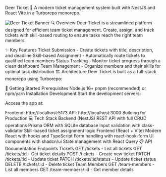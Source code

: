 Deer Ticket 🦌
A modern ticket management system built with NestJS and React Vite in a Turborepo monorepo.

<img alt="Deer Ticket Banner" src="https://via.placeholder.com/1200x300/F8F0E5/331D2C?text=Deer+Ticket">
🔍 Overview
Deer Ticket is a streamlined platform designed for efficient team ticket management. Create, assign, and track tickets with skill-based routing to ensure tasks reach the right team members.

✨ Key Features
Ticket Submission - Create tickets with title, description, and deadline
Skill-based Assignment - Automatically route tickets to qualified team members
Status Tracking - Monitor ticket progress through a clean dashboard
Team Management - Organize members and their skills for optimal task distribution
🏗️ Architecture
Deer Ticket is built as a full-stack monorepo using Turborepo:

🚀 Getting Started
Prerequisites
Node.js 16+
pnpm (recommended) or npm/yarn
Installation
Development
Start the development servers:

Access the app at:

Frontend: http://localhost:5173
API: http://localhost:3000
Building for Production
💻 Tech Stack
Backend (NestJS)
REST API with full CRUD operations
Prisma ORM with SQLite database
Input validation with class-validator
Skill-based ticket assignment logic
Frontend (React + Vite)
Modern React with hooks and TypeScript
Form handling with react-hook-form
UI components with shadcn/ui
State management with React Query
📋 API Documentation
Endpoints
Tickets
GET /tickets - List all tickets
GET /tickets/:id - Get ticket details
POST /tickets - Create new ticket
PATCH /tickets/:id - Update ticket
PATCH /tickets/:id/status - Update ticket status
DELETE /tickets/:id - Delete ticket
Team Members
GET /team-members - List all members
GET /team-members/:id - Get member details
